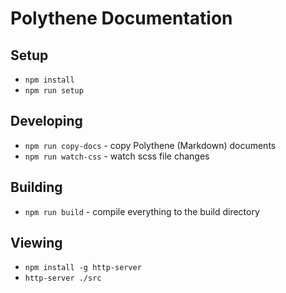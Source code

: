 # Polythene Documentation

## Setup

* `npm install`
* `npm run setup`

## Developing

* `npm run copy-docs` - copy Polythene (Markdown) documents
* `npm run watch-css` - watch scss file changes

## Building

* `npm run build` - compile everything to the build directory

## Viewing

* `npm install -g http-server`
* `http-server ./src`
